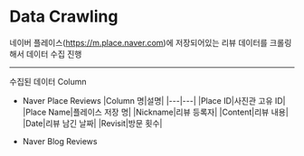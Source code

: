 # Data Crawling

네이버 플레이스(https://m.place.naver.com)에 저장되어있는 리뷰 데이터를 크롤링해서 데이터 수집 진행

---

수집된 데이터 Column

- Naver Place Reviews
  |Column 명|설명|
  |---|---|
  |Place ID|사진관 고유 ID|
  |Place Name|플레이스 저장 명|
  |Nickname|리뷰 등록자|
  |Content|리뷰 내용|
  |Date|리뷰 남긴 날짜|
  |Revisit|방문 횟수|
  
- Naver Blog Reviews
